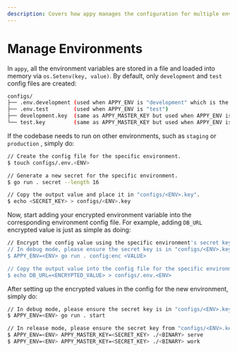 ```yaml
---
description: Covers how appy manages the configuration for multiple environments securely.
---
```


# Manage Environments

In `appy`, all the environment variables are stored in a file and loaded into memory via `os.Setenv(key, value)`. By default, only `development` and `test` config files are created:

```bash
configs/
├── .env.development (used when APPY_ENV is "development" which is the default value)
├── .env.test        (used when APPY_ENV is "test")
├── development.key  (same as APPY_MASTER_KEY but used when APPY_ENV is "development")
└── test.key         (same as APPY_MASTER_KEY but used when APPY_ENV is "test")
```

If the codebase needs to run on other environments, such as `staging` or `production` , simply do:

```bash
// Create the config file for the specific environment.
$ touch configs/.env.<ENV>

// Generate a new secret for the specific environment.
$ go run . secret --length 16

// Copy the output value and place it in "configs/<ENV>.key".
$ echo <SECRET_KEY> > configs/<ENV>.key
```

Now, start adding your encrypted environment variable into the corresponding environment config file. For example, adding `DB_URL` encrypted value is just as simple as doing: 

```bash
// Encrypt the config value using the specific environment's secret key.
// In debug mode, please ensure the secret key is in "configs/<ENV>.key".
$ APPY_ENV=<ENV> go run . config:enc <VALUE>

// Copy the output value into the config file for the specific environment.
$ echo DB_URL=<ENCRYPTED_VALUE> > configs/.env.<ENV>
```

After setting up the encrypted values in the config for the new environment, simply do:

```bash
// In debug mode, please ensure the secret key is in "configs/<ENV>.key".
$ APPY_ENV=<ENV> go run . start

// In release mode, please ensure the secret key from "configs/<ENV>.key" is passed in.
$ APPY_ENV=<ENV> APPY_MASTER_KEY=<SECRET_KEY> ./<BINARY> serve
$ APPY_ENV=<ENV> APPY_MASTER_KEY=<SECRET_KEY> ./<BINARY> work
```

